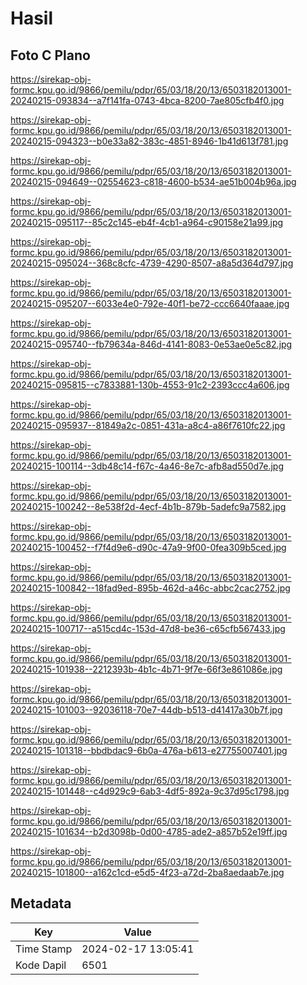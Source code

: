 # Hasil

## Foto C Plano

https://sirekap-obj-formc.kpu.go.id/9866/pemilu/pdpr/65/03/18/20/13/6503182013001-20240215-093834--a7f141fa-0743-4bca-8200-7ae805cfb4f0.jpg

https://sirekap-obj-formc.kpu.go.id/9866/pemilu/pdpr/65/03/18/20/13/6503182013001-20240215-094323--b0e33a82-383c-4851-8946-1b41d613f781.jpg

https://sirekap-obj-formc.kpu.go.id/9866/pemilu/pdpr/65/03/18/20/13/6503182013001-20240215-094649--02554623-c818-4600-b534-ae51b004b96a.jpg

https://sirekap-obj-formc.kpu.go.id/9866/pemilu/pdpr/65/03/18/20/13/6503182013001-20240215-095117--85c2c145-eb4f-4cb1-a964-c90158e21a99.jpg

https://sirekap-obj-formc.kpu.go.id/9866/pemilu/pdpr/65/03/18/20/13/6503182013001-20240215-095024--368c8cfc-4739-4290-8507-a8a5d364d797.jpg

https://sirekap-obj-formc.kpu.go.id/9866/pemilu/pdpr/65/03/18/20/13/6503182013001-20240215-095207--6033e4e0-792e-40f1-be72-ccc6640faaae.jpg

https://sirekap-obj-formc.kpu.go.id/9866/pemilu/pdpr/65/03/18/20/13/6503182013001-20240215-095740--fb79634a-846d-4141-8083-0e53ae0e5c82.jpg

https://sirekap-obj-formc.kpu.go.id/9866/pemilu/pdpr/65/03/18/20/13/6503182013001-20240215-095815--c7833881-130b-4553-91c2-2393ccc4a606.jpg

https://sirekap-obj-formc.kpu.go.id/9866/pemilu/pdpr/65/03/18/20/13/6503182013001-20240215-095937--81849a2c-0851-431a-a8c4-a86f7610fc22.jpg

https://sirekap-obj-formc.kpu.go.id/9866/pemilu/pdpr/65/03/18/20/13/6503182013001-20240215-100114--3db48c14-f67c-4a46-8e7c-afb8ad550d7e.jpg

https://sirekap-obj-formc.kpu.go.id/9866/pemilu/pdpr/65/03/18/20/13/6503182013001-20240215-100242--8e538f2d-4ecf-4b1b-879b-5adefc9a7582.jpg

https://sirekap-obj-formc.kpu.go.id/9866/pemilu/pdpr/65/03/18/20/13/6503182013001-20240215-100452--f7f4d9e6-d90c-47a9-9f00-0fea309b5ced.jpg

https://sirekap-obj-formc.kpu.go.id/9866/pemilu/pdpr/65/03/18/20/13/6503182013001-20240215-100842--18fad9ed-895b-462d-a46c-abbc2cac2752.jpg

https://sirekap-obj-formc.kpu.go.id/9866/pemilu/pdpr/65/03/18/20/13/6503182013001-20240215-100717--a515cd4c-153d-47d8-be36-c65cfb567433.jpg

https://sirekap-obj-formc.kpu.go.id/9866/pemilu/pdpr/65/03/18/20/13/6503182013001-20240215-101938--2212393b-4b1c-4b71-9f7e-66f3e861086e.jpg

https://sirekap-obj-formc.kpu.go.id/9866/pemilu/pdpr/65/03/18/20/13/6503182013001-20240215-101003--92036118-70e7-44db-b513-d41417a30b7f.jpg

https://sirekap-obj-formc.kpu.go.id/9866/pemilu/pdpr/65/03/18/20/13/6503182013001-20240215-101318--bbdbdac9-6b0a-476a-b613-e27755007401.jpg

https://sirekap-obj-formc.kpu.go.id/9866/pemilu/pdpr/65/03/18/20/13/6503182013001-20240215-101448--c4d929c9-6ab3-4df5-892a-9c37d95c1798.jpg

https://sirekap-obj-formc.kpu.go.id/9866/pemilu/pdpr/65/03/18/20/13/6503182013001-20240215-101634--b2d3098b-0d00-4785-ade2-a857b52e19ff.jpg

https://sirekap-obj-formc.kpu.go.id/9866/pemilu/pdpr/65/03/18/20/13/6503182013001-20240215-101800--a162c1cd-e5d5-4f23-a72d-2ba8aedaab7e.jpg


## Metadata

| Key        | Value               |
| ---------- | ------------------- |
| Time Stamp | 2024-02-17 13:05:41 |
| Kode Dapil | 6501                |



